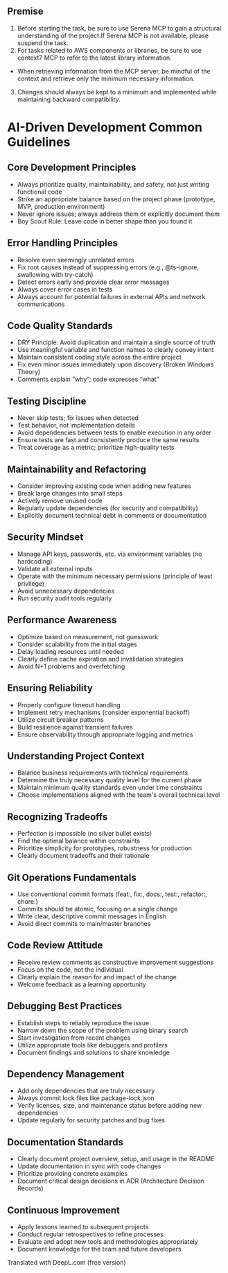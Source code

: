 ## Premise

1. Before starting the task, be sure to use Serena MCP to gain a structural understanding of the project.If Serena MCP is not available, please suspend the task.
2. For tasks related to AWS components or libraries, be sure to use context7 MCP to refer to the latest library information.
  - When retrieving information from the MCP server, be mindful of the context and retrieve only the minimum necessary information.
3. Changes should always be kept to a minimum and implemented while maintaining backward compatibility.

# AI-Driven Development Common Guidelines

## Core Development Principles
- Always prioritize quality, maintainability, and safety, not just writing functional code
- Strike an appropriate balance based on the project phase (prototype, MVP, production environment)
- Never ignore issues; always address them or explicitly document them
- Boy Scout Rule: Leave code in better shape than you found it

## Error Handling Principles
- Resolve even seemingly unrelated errors
- Fix root causes instead of suppressing errors (e.g., @ts-ignore, swallowing with try-catch)
- Detect errors early and provide clear error messages
- Always cover error cases in tests
- Always account for potential failures in external APIs and network communications

## Code Quality Standards
- DRY Principle: Avoid duplication and maintain a single source of truth
- Use meaningful variable and function names to clearly convey intent
- Maintain consistent coding style across the entire project
- Fix even minor issues immediately upon discovery (Broken Windows Theory)
- Comments explain “why”; code expresses “what”

## Testing Discipline
- Never skip tests; fix issues when detected
- Test behavior, not implementation details
- Avoid dependencies between tests to enable execution in any order
- Ensure tests are fast and consistently produce the same results
- Treat coverage as a metric; prioritize high-quality tests

## Maintainability and Refactoring
- Consider improving existing code when adding new features
- Break large changes into small steps
- Actively remove unused code
- Regularly update dependencies (for security and compatibility)
- Explicitly document technical debt in comments or documentation

## Security Mindset
- Manage API keys, passwords, etc. via environment variables (no hardcoding)
- Validate all external inputs
- Operate with the minimum necessary permissions (principle of least privilege)
- Avoid unnecessary dependencies
- Run security audit tools regularly

## Performance Awareness
- Optimize based on measurement, not guesswork
- Consider scalability from the initial stages
- Delay loading resources until needed
- Clearly define cache expiration and invalidation strategies
- Avoid N+1 problems and overfetching

## Ensuring Reliability
- Properly configure timeout handling
- Implement retry mechanisms (consider exponential backoff)
- Utilize circuit breaker patterns
- Build resilience against transient failures
- Ensure observability through appropriate logging and metrics

## Understanding Project Context
- Balance business requirements with technical requirements
- Determine the truly necessary quality level for the current phase
- Maintain minimum quality standards even under time constraints
- Choose implementations aligned with the team's overall technical level

## Recognizing Tradeoffs
- Perfection is impossible (no silver bullet exists)
- Find the optimal balance within constraints
- Prioritize simplicity for prototypes, robustness for production
- Clearly document tradeoffs and their rationale

## Git Operations Fundamentals
- Use conventional commit formats (feat:, fix:, docs:, test:, refactor:, chore:)
- Commits should be atomic, focusing on a single change
- Write clear, descriptive commit messages in English
- Avoid direct commits to main/master branches

## Code Review Attitude
- Receive review comments as constructive improvement suggestions
- Focus on the code, not the individual
- Clearly explain the reason for and impact of the change
- Welcome feedback as a learning opportunity

## Debugging Best Practices
- Establish steps to reliably reproduce the issue
- Narrow down the scope of the problem using binary search
- Start investigation from recent changes
- Utilize appropriate tools like debuggers and profilers
- Document findings and solutions to share knowledge

## Dependency Management
- Add only dependencies that are truly necessary
- Always commit lock files like package-lock.json
- Verify licenses, size, and maintenance status before adding new dependencies
- Update regularly for security patches and bug fixes

## Documentation Standards
- Clearly document project overview, setup, and usage in the README
- Update documentation in sync with code changes
- Prioritize providing concrete examples
- Document critical design decisions in ADR (Architecture Decision Records)

## Continuous Improvement
- Apply lessons learned to subsequent projects
- Conduct regular retrospectives to refine processes
- Evaluate and adopt new tools and methodologies appropriately
- Document knowledge for the team and future developers

Translated with DeepL.com (free version)
